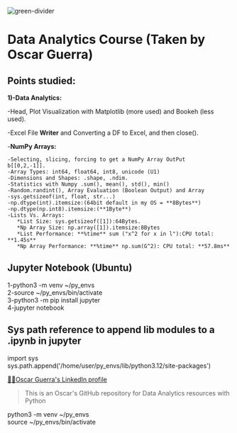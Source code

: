![green-divider](https://user-images.githubusercontent.com/7065401/52071924-c003ad80-2562-11e9-8297-1c6595f8a7ff.png)

# Data Analytics Course (Taken by Oscar Guerra) 

## Points studied:

**1)-Data Analytics:**  

-Head, Plot Visualization with Matplotlib (more used) and Bookeh (less used).  

-Excel File **Writer** and Converting a DF to Excel, and then close().  

-**NumPy Arrays:**  

    -Selecting, slicing, forcing to get a NumPy Array OutPut
    b[[0,2,-1]].  
    -Array Types: int64, float64, int8, unicode (U1)  
    -Dimensions and Shapes: .shape, .ndim.  
    -Statistics with Numpy .sum(), mean(), std(), min()  
    -Random.randint(), Array Evaluation (Boolean Output) and Array  
    -sys.getsizeof(int, float, str...)  
    -np.dtype(int).itemsize:(64bit default in my OS = **8Bytes**)  
    -np.dtype(np.int8).itemsize:(**1Byte**)  
    -Lists Vs. Arrays: 
       *List Size: sys.getsizeof([1]):64Bytes.  
       *Np Array Size: np.array([1]).itemsize:8Bytes  
       *List Performance: **%time** sum ("x^2 for x in l"):CPU total: **1.45s**  
       *Np Array Performance: **%time** np.sum(G^2): CPU total: **57.8ms**  
       
       
       
       
    
    
        


## Jupyter Notebook (Ubuntu)

1-python3 -m venv ~/py_envs  
2-source ~/py_envs/bin/activate  
3-python3 -m pip install jupyter  
4-jupyter notebook  

## Sys path reference to append lib modules to a .ipynb in jupyter 

import sys  
sys.path.append('/home/user/py_envs/lib/python3.12/site-packages')  

[👨‍💼Oscar Guerra's LinkedIn profile](https://ve.linkedin.com/in/oscar-luis-guerra-mata-482914a2)

>This is an Oscar's GitHub repository for Data Analytics resources with Python

python3 -m venv ~/py_envs  
source ~/py_envs/bin/activate








